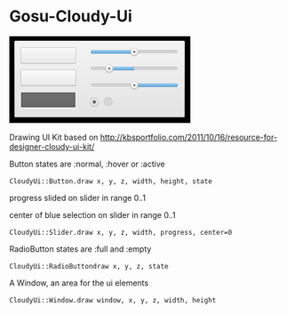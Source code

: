 Gosu-Cloudy-Ui
==============

![Current elements](/screenshot.png)

Drawing UI Kit based on http://kbsportfolio.com/2011/10/16/resource-for-designer-cloudy-ui-kit/

Button states are :normal, :hover or :active

    CloudyUi::Button.draw x, y, z, width, height, state
    
progress slided on slider in range 0..1

center of blue selection on slider in range 0..1
    
    CloudyUi::Slider.draw x, y, z, width, progress, center=0

RadioButton states are :full and :empty

    CloudyUi::RadioButtondraw x, y, z, state

A Window, an area for the ui elements
    
    CloudyUi::Window.draw window, x, y, z, width, height